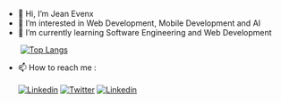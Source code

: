 - 👋 Hi, I’m Jean Evenx
- 👀 I’m interested in Web Development, Mobile Development and AI 
- 🌱 I’m currently learning Software Engineering and Web Development

&nbsp;&nbsp;&nbsp;&nbsp;&nbsp;&nbsp; [![Top Langs](https://github-readme-stats.vercel.app/api/top-langs/?username=jeanevenx&layout=compact)](https://github.com/jeanevenx)

- 📫 How to reach me : <br/><br/>
 [![Linkedin](https://img.shields.io/badge/LinkedIn-0077B5?style=for-the-badge&logo=linkedin&logoColor=white)](https://www.linkedin.com/in/jeanevenx/)
 [![Twitter](https://img.shields.io/badge/Twitter-1DA1F2?style=for-the-badge&logo=twitter&logoColor=white)](https://twitter.com/jeanevenxj)
 [![Linkedin](https://img.shields.io/badge/Gmail-D14836?style=for-the-badge&logo=gmail&logoColor=white)](mailto:jeanlovenx@gmail.com)
 
<!---
jeanevenx/jeanevenx is a ✨ special ✨ repository because its `README.md` (this file) appears on your GitHub profile.
You can click the Preview link to take a look at your changes.
--->
